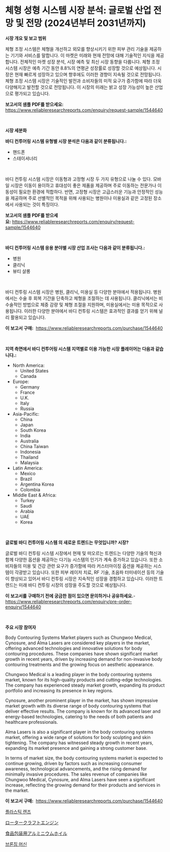 <p><h1>체형 성형 시스템 시장 분석: 글로벌 산업 전망 및 전망 (2024년부터 2031년까지)</h1></p><p><strong>시장 개요 및 보고 범위</strong></p>
<p><p>체형 조정 시스템은 체형을 개선하고 외모를 향상시키기 위한 피부 관리 기술을 제공하는 기기와 서비스를 말합니다. 이 마켓은 미래와 현재 전망에 대해 기술적인 지식을 제공합니다. 전체적인 마켓 성장 분석, 시장 예측 및 최신 시장 동향을 다룹니다. 체형 조정 시스템 시장은 예측 기간 동안 8.8%의 연평균 성장률로 성장할 것으로 예상됩니다. 시장은 현재 빠르게 성장하고 있으며 향후에도 이러한 경향이 지속될 것으로 전망됩니다. 체형 조정 시스템 시장은 기술적인 발전과 소비자들의 미적 요구가 증가함에 따라 더욱 다양해지고 발전할 것으로 전망됩니다. 이 시장의 미래는 밝고 성장 가능성이 높은 산업으로 평가되고 있습니다.</p></p>
<p><strong>보고서의 샘플 PDF를 받으세요:</strong> <a href="https://www.reliableresearchreports.com/enquiry/request-sample/1544640">https://www.reliableresearchreports.com/enquiry/request-sample/1544640</a></p>
<p>&nbsp;</p>
<p><strong>시장 세분화</strong></p>
<p><strong>바디 컨투어링 시스템 유형별 시장 분석은 다음과 같이 분류됩니다.:</strong></p>
<p><ul><li>핸드폰</li><li>스테이셔너리</li></ul></p>
<p>&nbsp;</p>
<p><p>바디 컨투링 시스템 시장은 이동형과 고정형 시장 두 가지 유형으로 나눌 수 있다. 모바일 시장은 이동이 용이하고 휴대성이 좋은 제품을 제공하며 주로 이동하는 전문가나 이동성이 필요한 환경에 적합하다. 반면, 고정형 시장은 고급스러운 기능과 안정적인 성능을 제공하며 주로 선별적인 목적을 위해 사용되는 병원이나 미용실과 같은 고정된 장소에서 사용되는 것이 특징이다.</p></p>
<p><strong>보고서의 샘플 PDF를 받으세요:</strong>&nbsp;<a href="https://www.reliableresearchreports.com/enquiry/request-sample/1544640">https://www.reliableresearchreports.com/enquiry/request-sample/1544640</a></p>
<p>&nbsp;</p>
<p><strong> 바디 컨투어링 시스템 응용 분야별 시장 산업 조사는 다음과 같이 분류됩니다.:</strong></p>
<p><ul><li>병원</li><li>클리닉</li><li>뷰티 살롱</li></ul></p>
<p>&nbsp;</p>
<p><p>바디 컨투링 시스템 시장은 병원, 클리닉, 미용실 등 다양한 분야에서 적용됩니다. 병원에서는 수술 후 회복 기간을 단축하고 체형을 조절하는 데 사용됩니다. 클리닉에서는 비수술적인 방법으로 체중 감량 및 체형 조절을 지원하며, 미용실에서는 미용 목적으로 사용됩니다. 이러한 다양한 분야에서 바디 컨투링 시스템은 효과적인 결과를 얻기 위해 널리 활용되고 있습니다.</p></p>
<p><strong>이 보고서 구매:</strong>&nbsp; <a href="https://www.reliableresearchreports.com/purchase/1544640">https://www.reliableresearchreports.com/purchase/1544640</a></p>
<p>&nbsp;</p>
<p><strong>지역 측면에서 바디 컨투어링 시스템 지역별로 이용 가능한 시장 플레이어는 다음과 같습니다.:</strong></p>
<p><ul>
    <li>
        North America:
        <ul>
            <li>United States</li>
            <li>Canada</li>
        </ul>
    </li>
    <li>
        Europe:
        <ul>
            <li>Germany</li>
            <li>France</li>
            <li>U.K.</li>
            <li>Italy</li>
            <li>Russia</li>
        </ul>
    </li>
    <li>
        Asia-Pacific:
        <ul>
            <li>China</li>
            <li>Japan</li>
            <li>South Korea</li>
            <li>India</li>
            <li>Australia</li>
            <li>China Taiwan</li>
            <li>Indonesia</li>
            <li>Thailand</li>
            <li>Malaysia</li>
        </ul>
    </li>
    <li>
        Latin America:
        <ul>
            <li>Mexico</li>
            <li>Brazil</li>
            <li>Argentina Korea</li>
            <li>Colombia</li>
        </ul>
    </li>
    <li>
        Middle East & Africa:
        <ul>
            <li>Turkey</li>
            <li>Saudi</li>
            <li>Arabia</li>
            <li>UAE</li>
            <li>Korea</li>
        </ul>
    </li>
    </ul></p>
<p>&nbsp;</p>
<p><strong>글로벌 바디 컨투어링 시스템 의 새로운 트렌드는 무엇입니까? 시장?</strong></p>
<p><p>글로벌 바디 컨투링 시스템 시장에서 현재 및 떠오르는 트렌드는 다양한 기술의 혁신과 함께 다양한 옵션을 제공하는 다기능 시스템의 인기가 계속 증가하고 있습니다. 또한 소비자들의 미용 및 건강 관련 요구가 증가함에 따라 커스터마이징 옵션을 제공하는 시스템이 각광받고 있습니다. 또한 피부 레이저 치료, RF 기술, 초음파 터미네이션 등의 기술이 향상되고 있어서 바디 컨투링 시장은 지속적인 성장을 경험하고 있습니다. 이러한 트렌드는 미래 바디 컨투링 시장의 성장을 주도할 것으로 예상됩니다.</p></p>
<p><strong>이 보고서를 구매하기 전에 궁금한 점이 있으면 문의하거나 공유하세요.</strong>- <a href="https://www.reliableresearchreports.com/enquiry/pre-order-enquiry/1544640">https://www.reliableresearchreports.com/enquiry/pre-order-enquiry/1544640</a></p>
<p>&nbsp;</p>
<p><strong>주요 시장 참여자</strong></p>
<p><p>Body Contouring Systems Market players such as Chungwoo Medical, Cynosure, and Alma Lasers are considered key players in the market, offering advanced technologies and innovative solutions for body contouring procedures. These companies have shown significant market growth in recent years, driven by increasing demand for non-invasive body contouring treatments and the growing focus on aesthetic appearance.</p><p>Chungwoo Medical is a leading player in the body contouring systems market, known for its high-quality products and cutting-edge technologies. The company has experienced steady market growth, expanding its product portfolio and increasing its presence in key regions.</p><p>Cynosure, another prominent player in the market, has shown impressive market growth with its diverse range of body contouring systems that deliver effective results. The company is known for its advanced laser and energy-based technologies, catering to the needs of both patients and healthcare professionals.</p><p>Alma Lasers is also a significant player in the body contouring systems market, offering a wide range of solutions for body sculpting and skin tightening. The company has witnessed steady growth in recent years, expanding its market presence and gaining a strong customer base.</p><p>In terms of market size, the body contouring systems market is expected to continue growing, driven by factors such as increasing consumer awareness, technological advancements, and the rising demand for minimally invasive procedures. The sales revenue of companies like Chungwoo Medical, Cynosure, and Alma Lasers have seen a significant increase, reflecting the growing demand for their products and services in the market.</p></p>
<p><strong>이 보고서 구매:</strong>&nbsp;&nbsp;<a href="https://www.reliableresearchreports.com/purchase/1544640">https://www.reliableresearchreports.com/purchase/1544640</a></p>
<p><p><a href="https://medium.com/@abelusikowski95672023/%ED%94%8C%EB%9D%BC%EC%8A%A4%ED%8B%B1-%EB%A0%8C%EC%A6%88-%EC%8B%9C%EC%9E%A5-%EC%8B%9C%EC%9E%A5-cagr-%EC%8B%9C%EC%9E%A5-%ED%8A%B8%EB%A0%8C%EB%93%9C-%EB%B0%8F-%EC%84%B1%EC%9E%A5-%EC%A0%84%EB%9E%B5%EC%97%90-%EB%8C%80%ED%95%9C-%ED%86%B5%EC%B0%B0%EB%A0%A5-02f8cad2f9fa">플라스틱 렌즈</a></p><p><a href="https://medium.com/@jonathanforsyth44/%E3%83%AD%E3%83%BC%E3%82%BF%E3%83%BC%E3%82%AF%E3%83%A9%E3%83%95%E3%83%88%E3%82%A8%E3%83%B3%E3%82%B8%E3%83%B3%E3%81%AE%E5%B8%82%E5%A0%B4%E8%A6%8F%E6%A8%A1-cagr-%E3%83%88%E3%83%AC%E3%83%B3%E3%83%89-2024%E5%B9%B4-2030%E5%B9%B4-a7de81de6b67">ロータークラフトエンジン</a></p><p><a href="https://medium.com/@stevenhuson95/%E9%A3%9F%E5%93%81%E5%8C%85%E8%A3%85%E7%94%A8%E3%82%A2%E3%83%AB%E3%83%9F%E3%83%9B%E3%82%A4%E3%83%AB%E3%81%AE%E5%B8%82%E5%A0%B4-2031%E5%B9%B4%E3%81%BE%E3%81%A7%E3%81%AE%E3%83%88%E3%83%AC%E3%83%B3%E3%83%89-%E4%BA%88%E6%B8%AC-%E7%AB%B6%E4%BA%89%E5%88%86%E6%9E%90-26387910d1b8">食品包装用アルミニウムホイル</a></p><p><a href="https://medium.com/@marchall15/%EB%B8%8C%EB%A1%9C%EC%A6%88-%EC%9D%B8%EA%B8%B0%EA%B8%B0-%EC%8B%9C%EC%9E%A5-%EA%B2%BD%EC%9F%81-%EB%B6%84%EC%84%9D-%EC%8B%9C%EC%9E%A5-%EB%8F%99%ED%96%A5-%EB%B0%8F-2031%EB%85%84%EA%B9%8C%EC%A7%80%EC%9D%98-%EC%98%88%EC%B8%A1-87bac1e0eaa3">브론징 머신</a></p></p>
